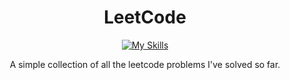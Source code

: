 <div align="center">

  # LeetCode

  [![My Skills](https://skillicons.dev/icons?i=java,python)](https://skillicons.dev)

  A simple collection of all the leetcode problems I've solved so far.
  
</div>
